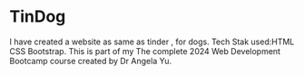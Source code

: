# TinDog
I have created a website as same as tinder ,  for dogs.
Tech Stak used:HTML CSS Bootstrap.
This is part of my The complete 2024 Web Development Bootcamp course
created by Dr Angela Yu.

